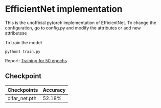 # EfficientNet implementation

This is the unofficial pytorch implementation of EfficientNet. To change the configuration, go to config.py and modify the attributes or add new attributese

To train the model

```
python3 train.py
```
Report: [Training for 50 epochs](https://wandb.ai/omar_11234/EfficientNet/reports/EfficientNet-PyTorch-implementation--VmlldzoxMTc0OTc0?accessToken=6sfrom392x616yedyhtufbxm3mvvsuhbcg3t9x5nwgy9v2j0bvxho0vb32povhmu)

## Checkpoint 
| Checkpoints | Accuracy |
| ----- | ---- |
| cifar_net.pth | 52.18% | 